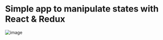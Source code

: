 # Simple app to manipulate states with React & Redux
![image](https://user-images.githubusercontent.com/40267373/143173561-6945d36a-74d1-4d3d-a2e4-d5fd0723afdd.png)
